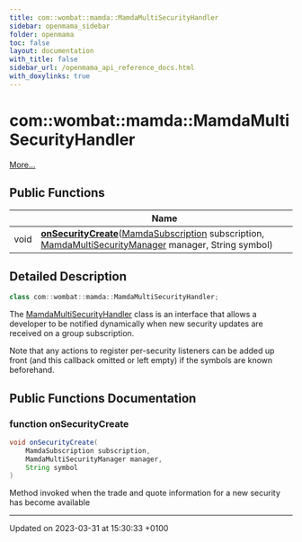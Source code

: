 ```yaml
---
title: com::wombat::mamda::MamdaMultiSecurityHandler
sidebar: openmama_sidebar
folder: openmama
toc: false
layout: documentation
with_title: false
sidebar_url: /openmama_api_reference_docs.html
with_doxylinks: true
---
```


# com::wombat::mamda::MamdaMultiSecurityHandler



 [More...](#detailed-description)

## Public Functions

|                | Name           |
| -------------- | -------------- |
| void | **[onSecurityCreate](interfacecom_1_1wombat_1_1mamda_1_1MamdaMultiSecurityHandler.html#function-onsecuritycreate)**([MamdaSubscription](classcom_1_1wombat_1_1mamda_1_1MamdaSubscription.html) subscription, [MamdaMultiSecurityManager](classcom_1_1wombat_1_1mamda_1_1MamdaMultiSecurityManager.html) manager, String symbol) |

## Detailed Description

```java
class com::wombat::mamda::MamdaMultiSecurityHandler;
```


The [MamdaMultiSecurityHandler](interfacecom_1_1wombat_1_1mamda_1_1MamdaMultiSecurityHandler.html) class is an interface that allows a developer to be notified dynamically when new security updates are received on a group subscription.

Note that any actions to register per-security listeners can be added up front (and this callback omitted or left empty) if the symbols are known beforehand. 

## Public Functions Documentation

### function onSecurityCreate

```java
void onSecurityCreate(
    MamdaSubscription subscription,
    MamdaMultiSecurityManager manager,
    String symbol
)
```


Method invoked when the trade and quote information for a new security has become available 


-------------------------------

Updated on 2023-03-31 at 15:30:33 +0100